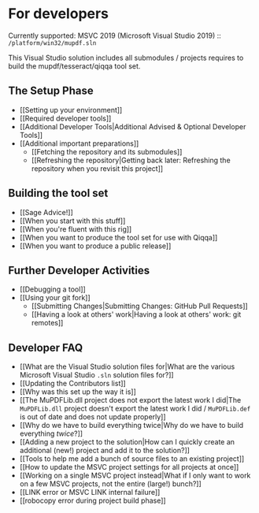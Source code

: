 
# For developers

Currently supported: MSVC 2019 (Microsoft Visual Studio 2019) :: `/platform/win32/mupdf.sln`

This Visual Studio solution includes all submodules / projects requires to build the mupdf/tesseract/qiqqa tool set.


## The Setup Phase

- [[Setting up your environment]]
- [[Required developer tools]]
- [[Additional Developer Tools|Additional Advised & Optional Developer Tools]]
- [[Additional important preparations]]
	- [[Fetching the repository and its submodules]]
	- [[Refreshing the repository|Getting back later: Refreshing the repository when you revisit this project]]


## Building the tool set

- [[Sage Advice!]]
- [[When you start with this stuff]]
- [[When you're fluent with this rig]]
- [[When you want to produce the tool set for use with Qiqqa]]
- [[When you want to produce a public release]]


## Further Developer Activities

- [[Debugging a tool]]
- [[Using your git fork]]
	- [[Submitting Changes|Submitting Changes: GitHub Pull Requests]]
	- [[Having a look at others' work|Having a look at others' work: git remotes]]


## Developer FAQ

- [[What are the Visual Studio solution files for|What are the various Microsoft Visual Studio `.sln` solution files for?]]
- [[Updating the Contributors list]]
- [[Why was this set up the way it is]]
- [[The MuPDFLib.dll project does not export the latest work I did|The `MuPDFLib.dll` project doesn't export the latest work I did / `MuPDFLib.def` is out of date and does not update properly]]
- [[Why do we have to build everything twice|Why do we have to build everything *twice*?]]
- [[Adding a new project to the solution|How can I quickly create an additional (new!) project and add it to the solution?]]
- [[Tools to help me add a bunch of source files to an existing project]]
- [[How to update the MSVC project settings for all projects at once]]
- [[Working on a single MSVC project instead|What if I only want to work on a few MSVC projects, not the entire (large!) bunch?]]
- [[LINK error or MSVC LINK internal failure]]
- [[robocopy error during project build phase]]




